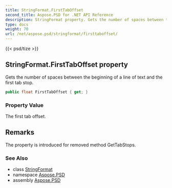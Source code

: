 ```yaml
---
title: StringFormat.FirstTabOffset
second_title: Aspose.PSD for .NET API Reference
description: StringFormat property. Gets the number of spaces between the beginning of a line of text and the first tab stop
type: docs
weight: 70
url: /net/aspose.psd/stringformat/firsttaboffset/
---
```

{{< psd/tize >}}
## StringFormat.FirstTabOffset property

Gets the number of spaces between the beginning of a line of text and the first tab stop.

```csharp
public float FirstTabOffset { get; }
```

### Property Value

The first tab offset.

## Remarks

The property is introduced for removed method GetTabStops.

### See Also

* class [StringFormat](../)
* namespace [Aspose.PSD](../../stringformat/)
* assembly [Aspose.PSD](../../../)


